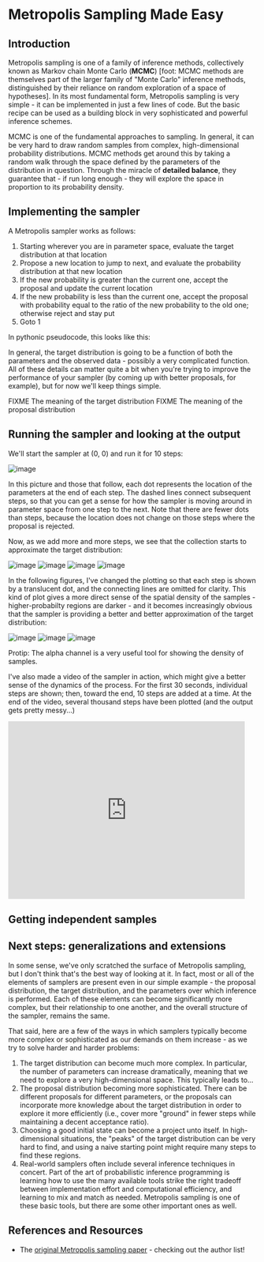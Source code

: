 # Metropolis Sampling Made Easy

## Introduction
Metropolis sampling is one of a family of inference methods, collectively known as Markov chain Monte Carlo (**MCMC**) [foot: MCMC methods are themselves part of the larger family of "Monte Carlo" inference methods, distinguished by their reliance on random exploration of a space of hypotheses].  In its most fundamental form, Metropolis sampling is very simple - it can be implemented in just a few lines of code. But the basic recipe can be used as a building block in very sophisticated and powerful inference schemes.

MCMC is one of the fundamental approaches to sampling. In general, it can be very hard to draw random samples from complex, high-dimensional probability distributions. MCMC methods get around this by taking a random walk through the space defined by the parameters of the distribution in question. Through the miracle of **detailed balance**, they guarantee that - if run long enough - they will explore the space in proportion to its probability density.

## Implementing the sampler
A Metropolis sampler works as follows:

1. Starting wherever you are in parameter space, evaluate the target distribution at that location
2. Propose a new location to jump to next, and evaluate the probability distribution at that new location
3. If the new probability is greater than the current one, accept the proposal and update the current location
4. If the new probability is less than the current one, accept the proposal with probability equal to the ratio of the new probability to the old one; otherwise reject and stay put
5. Goto 1

In pythonic pseudocode, this looks like this:

<script src="https://gist.github.com/1258210.js?file=gistfile1.py"></script>

In general, the target distribution is going to be a function of both the parameters and the observed data - possibly a very complicated function. All of these details can matter quite a bit when you're trying to improve the performance of your sampler (by coming up with better proposals, for example), but for now we'll keep things simple.

FIXME The meaning of the target distribution
FIXME The meaning of the proposal distribution

## Running the sampler and looking at the output
We'll start the sampler at (0, 0) and run it for 10 steps:

![image](metropolis_out/out_1.png)

In this picture and those that follow, each dot represents the location of the parameters at the end of each step. The dashed lines connect subsequent steps, so that you can get a sense for how the sampler is moving around in parameter space from one step to the next. Note that there are fewer dots than steps, because the location does not change on those steps where the proposal is rejected.

Now, as we add more and more steps, we see that the collection starts to approximate the target distribution:

![image](metropolis_out/out_2.png)
![image](metropolis_out/out_3.png)
![image](metropolis_out/out_4.png)
![image](metropolis_out/out_5.png)

In the following figures, I've changed the plotting so that each step is shown by a translucent dot, and the connecting lines are omitted for clarity. This kind of plot gives a more direct sense of the spatial density of the samples - higher-probabilty regions are darker - and it becomes increasingly obvious that the sampler is providing a better and better approximation of the target distribution:

![image](metropolis_out/out_6.png)
![image](metropolis_out/out_7.png)
![image](metropolis_out/out_8.png)

Protip: The alpha channel is a very useful tool for showing the density of samples.

I've also made a video of the sampler in action, which might give a better sense of the dynamics of the process. For the first 30 seconds, individual steps are shown; then, toward the end, 10 steps are added at a time. At the end of the video, several thousand steps have been plotted (and the output gets pretty messy...)

<iframe width="480" height="360" src="http://www.youtube.com/embed/4I6TaYo9j_Y?rel=0" frameborder="0" allowfullscreen></iframe>

## Getting independent samples

## Next steps: generalizations and extensions

In some sense, we've only scratched the surface of Metropolis sampling, but I don't think that's the best way of looking at it.  In fact, most or all of the elements of samplers are present even in our simple example - the proposal distribution, the target distribution, and the parameters over which inference is performed. Each of these elements can become significantly more complex, but their relationship to one another, and the overall structure of the sampler, remains the same.

That said, here are a few of the ways in which samplers typically become more complex or sophisticated as our demands on them increase - as we try to solve harder and harder problems:

1. The target distribution can become much more complex. In particular, the number of parameters can increase dramatically, meaning that we need to explore a very high-dimensional space. This typically leads to…
2. The proposal distribution becoming more sophisticated. There can be different proposals for different parameters, or the proposals can incorporate more knowledge about the target distribution in order to explore it more efficiently (i.e., cover more "ground" in fewer steps while maintaining a decent acceptance ratio).
3. Choosing a good initial state can become a project unto itself. In high-dimensional situations, the "peaks" of the target distribution can be very hard to find, and using a naive starting point might require many steps to find these regions.
4. Real-world samplers often include several inference techniques in concert. Part of the art of probabilistic inference programming is learning how to use the many available tools strike the right tradeoff between implementation effort and computational efficiency, and learning to mix and match as needed. Metropolis sampling is one of these basic tools, but there are some other important ones as well.

## References and Resources
- The [original Metropolis sampling paper](http://home.gwu.edu/~stroud/classics/Metropolis53.pdf) - checking out the author list!